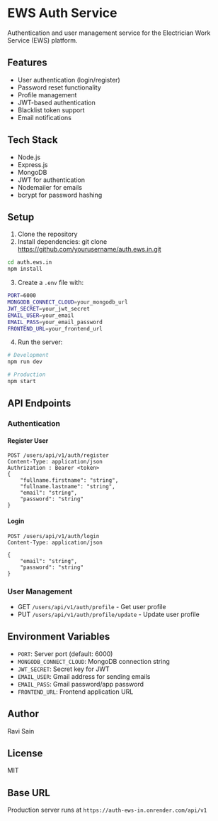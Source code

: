 # EWS Auth Service

Authentication and user management service for the Electrician Work Service (EWS) platform.

## Features

- User authentication (login/register)
- Password reset functionality
- Profile management
- JWT-based authentication
- Blacklist token support
- Email notifications

## Tech Stack

- Node.js
- Express.js
- MongoDB
- JWT for authentication
- Nodemailer for emails
- bcrypt for password hashing

## Setup

1. Clone the repository
2. Install dependencies: 
git clone https://github.com/yourusername/auth.ews.in.git
```sh
cd auth.ews.in
npm install
```

3. Create a `.env` file with:
```sh
PORT=6000
MONGODB_CONNECT_CLOUD=your_mongodb_url
JWT_SECRET=your_jwt_secret
EMAIL_USER=your_email
EMAIL_PASS=your_email_password
FRONTEND_URL=your_frontend_url
```

4. Run the server:
```sh
# Development
npm run dev

# Production
npm start
```

## API Endpoints

### Authentication
#### Register User
```
POST /users/api/v1/auth/register
Content-Type: application/json
Authrization : Bearer <token>
{
    "fullname.firstname": "string",
    "fullname.lastname": "string",
    "email": "string",
    "password": "string"
}

```
#### Login
```
POST /users/api/v1/auth/login
Content-Type: application/json

{
    "email": "string",
    "password": "string"
}
```


### User Management
- GET `/users/api/v1/auth/profile` - Get user profile
- PUT `/users/api/v1/auth/profile/update` - Update user profile

## Environment Variables

- `PORT`: Server port (default: 6000)
- `MONGODB_CONNECT_CLOUD`: MongoDB connection string
- `JWT_SECRET`: Secret key for JWT
- `EMAIL_USER`: Gmail address for sending emails
- `EMAIL_PASS`: Gmail password/app password
- `FRONTEND_URL`: Frontend application URL

## Author

Ravi Sain

## License

MIT

## Base URL

Production server runs at `https://auth-ews-in.onrender.com/api/v1`